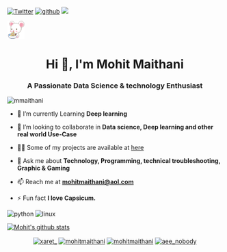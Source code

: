  
[![Twitter](https://img.shields.io/twitter/follow/xaret_?style=social)](https://twitter.com/xaret_)
[![github](https://img.shields.io/github/followers/mmaithani?label=Follow&style=social)](https://github.com/login?return_to=%2Fmmaithani)
[<img src="https://github.com/favicon.ico" width="20"> ](https://github.com/mmaithani)  

<img width="40" src="https://github.com/mmaithani/mmaithani/blob/master/original.gif" alt="kitty" />

<h1 align="center">Hi 👋, I'm Mohit Maithani</h1>
<h3 align="center">A Passionate Data Science & technology Enthusiast</h3>

<p align="left"> <img src="https://komarev.com/ghpvc/?username=mmaithani" alt="mmaithani" /> </p>

- 🔭 I’m currently Learning **Deep learning**

- 🦸 I’m looking to collaborate in **Data science, Deep learning and other real world Use-Case**

- 👨‍💻 Some of my projects are available at [here](https://mmaithani.github.io/#portfolio)

- 💬 Ask me about **Technology, Programming, technical troubleshooting, Graphic & Gaming**

- 📫  Reach me at **mohitmaithani@aol.com**

- ⚡ Fun fact **I love Capsicum.**


<p align="left"><img src="https://devicons.github.io/devicon/devicon.git/icons/python/python-original-wordmark.svg" alt="python" width="20" height="20"/> <img src="https://devicons.github.io/devicon/devicon.git/icons/linux/linux-original.svg" alt="linux" width="20" height="20"/></p>
<p align="center">
 
[![Mohit's github stats](https://github-readme-stats.vercel.app/api?username=mmaithani)](#)

</p>

<p align="center">
<a href="https://twitter.com/xaret_" target="blank"><img align="center" src="https://cdn.jsdelivr.net/npm/simple-icons@3.0.1/icons/twitter.svg" alt="xaret_" height="20" width="20" /></a>
<a href="https://linkedin.com/in/mohitmaithani" target="blank"><img align="center" src="https://cdn.jsdelivr.net/npm/simple-icons@3.0.1/icons/linkedin.svg" alt="mohitmaithani" height="20" width="20" /></a>
<a href="https://kaggle.com/mohitmaithani" target="blank"><img align="center" src="https://cdn.jsdelivr.net/npm/simple-icons@3.0.1/icons/kaggle.svg" alt="mohitmaithani" height="20" width="20" /></a>
<a href="https://instagram.com/aee_nobody" target="blank"><img align="center" src="https://cdn.jsdelivr.net/npm/simple-icons@3.0.1/icons/instagram.svg" alt="aee_nobody" height="20" width="20" /></a>
</p>

